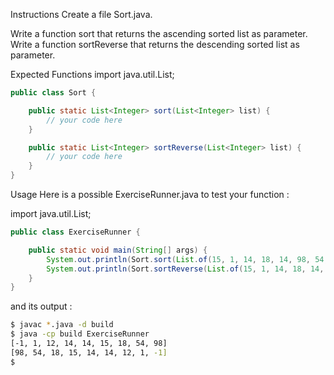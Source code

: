 Instructions
Create a file Sort.java.

Write a function sort that returns the ascending sorted list as parameter.
Write a function sortReverse that returns the descending sorted list as parameter.

Expected Functions
import java.util.List;

``` java
public class Sort {

    public static List<Integer> sort(List<Integer> list) {
        // your code here
    }

    public static List<Integer> sortReverse(List<Integer> list) {
        // your code here
    }
}
```
Usage
Here is a possible ExerciseRunner.java to test your function :

import java.util.List;

``` java
public class ExerciseRunner {

    public static void main(String[] args) {
        System.out.println(Sort.sort(List.of(15, 1, 14, 18, 14, 98, 54, -1, 12)).toString());
        System.out.println(Sort.sortReverse(List.of(15, 1, 14, 18, 14, 98, 54, -1, 12)).toString());
    }
}
```
and its output :

``` bash
$ javac *.java -d build
$ java -cp build ExerciseRunner 
[-1, 1, 12, 14, 14, 15, 18, 54, 98]
[98, 54, 18, 15, 14, 14, 12, 1, -1]
$ 
```
